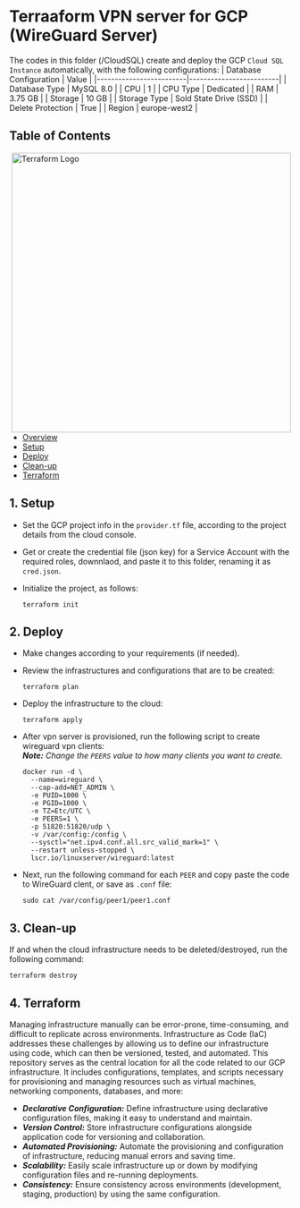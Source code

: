 # Terraaform VPN server for GCP (WireGuard Server)
The codes in this folder (/CloudSQL) create and deploy the GCP ``Cloud SQL Instance`` automatically, with the following configurations:
| Database Configuration  |           Value         |
|-------------------------|-------------------------|
|      Database Type      |        MySQL 8.0        |
|      CPU                |             1           |
|    CPU Type             |        Dedicated        |
|      RAM                |         3.75 GB         |
|    Storage              |         10 GB           |
|  Storage Type           | Sold State Drive (SSD)  |
|    Delete Protection    |         True            |
|    Region               |      europe-west2       |

## Table of Contents
<img src="https://github.com/user-attachments/assets/20962071-ddff-46b3-b1c8-7627c8423f17"  width="500" align="right" margin_left="200" title="Terraform" alt="Terraform Logo" >

- [Overview](#overview)
- [Setup](#setup)
- [Deploy](#deploy)
- [Clean-up](#clean-up)
- [Terraform](#terraform)

## 1. Setup
- Set the GCP project info in the ``provider.tf`` file, according to the project details from the cloud console.

- Get or create the credential file (json key) for a Service Account with the required roles, downnlaod, and paste it to this folder, renaming it as ``cred.json``.

- Initialize the project, as follows:
    ```
    terraform init
    ```
## 2. Deploy
- Make changes according to your requirements (if needed).

- Review the infrastructures and configurations that are to be created:
    ```
    terraform plan
    ```
- Deploy the infrastructure to the cloud:
    ```
    terraform apply
    ```
- After vpn server is provisioned, run the following script to create wireguard vpn clients: \
  ***Note:** Change the ```PEERS``` value to how many clients you want to create.*
    ```
    docker run -d \
      --name=wireguard \
      --cap-add=NET_ADMIN \
      -e PUID=1000 \
      -e PGID=1000 \
      -e TZ=Etc/UTC \
      -e PEERS=1 \
      -p 51820:51820/udp \
      -v /var/config:/config \
      --sysctl="net.ipv4.conf.all.src_valid_mark=1" \
      --restart unless-stopped \
      lscr.io/linuxserver/wireguard:latest
    ```
- Next, run the following command for each ``PEER`` and copy paste the code to WireGuard clent, or save as ``.conf`` file:
    ```
    sudo cat /var/config/peer1/peer1.conf
    ```

## 3. Clean-up
If and when the cloud infrastructure needs to be deleted/destroyed, run the following command:
```
terraform destroy
```

## 4. Terraform
Managing infrastructure manually can be error-prone, time-consuming, and difficult to replicate across environments. Infrastructure as Code (IaC) addresses these challenges by allowing us to define our infrastructure using code, which can then be versioned, tested, and automated. This repository serves as the central location for all the code related to our GCP infrastructure. It includes configurations, templates, and scripts necessary for provisioning and managing resources such as virtual machines, networking components, databases, and more:   
- ***Declarative Configuration:*** Define infrastructure using declarative configuration files, making it easy to understand and maintain.
- ***Version Control:*** Store infrastructure configurations alongside application code for versioning and collaboration.
- ***Automated Provisioning:*** Automate the provisioning and configuration of infrastructure, reducing manual errors and saving time.
- ***Scalability:*** Easily scale infrastructure up or down by modifying configuration files and re-running deployments.
- ***Consistency:*** Ensure consistency across environments (development, staging, production) by using the same configuration.
